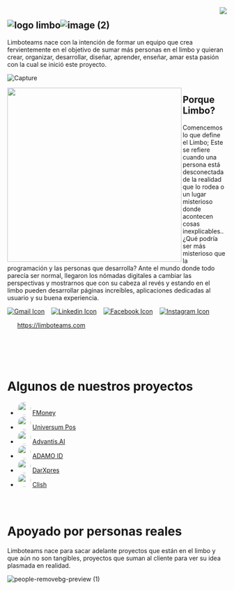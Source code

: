 

<img align="right" src="https://user-images.githubusercontent.com/5713670/87202985-820dcb80-c2b6-11ea-9f56-7ec461c497c3.gif" style="max-width: 100%; display: inline-block;" data-target="animated-image.originalImage" />

## ![logo limbo](https://user-images.githubusercontent.com/86364396/216613557-555c01f2-dac5-42c4-9806-f3fd567a7a6a.png)![image (2)](https://user-images.githubusercontent.com/86364396/216613388-3ad7c7f0-3afe-4db1-b7fc-913224b6096f.png)

Limboteams
nace con la intención de formar un equipo que crea fervientemente en el objetivo de sumar más personas en el limbo y quieran crear, organizar, desarrollar, diseñar, aprender, enseñar, amar esta pasión con la cual se inició este proyecto.


![Capture](https://user-images.githubusercontent.com/86364396/216601912-dc28c52e-6413-4f3a-8e02-00f4b64c8fc5.PNG)
 
<img align="left" src="https://user-images.githubusercontent.com/86364396/216607322-d25c322f-da51-4cf6-a6a4-2dafe0d20588.png" style="max-width: 100%; display: inline-block;" data-target="animated-image.originalImage" height="400" />

##  Porque Limbo?
Comencemos lo que define el Limbo; Este se refiere cuando una persona está desconectada de la realidad que lo rodea o un lugar misterioso donde acontecen cosas inexplicables.. ¿Qué podría ser más misterioso que la programación y las personas que desarrolla? Ante el mundo donde todo parecía ser normal, llegaron los nómadas digitales a cambiar las perspectivas y mostrarnos que con su cabeza al revés y estando en el limbo pueden desarrollar páginas increíbles, aplicaciones dedicadas al usuario y su buena experiencia.
 
 
 [![Gmail Icon](https://github.com/gauravghongde/social-icons/blob/master/SVG/Color/Gmail.svg)](mailto:limboteams@gmail.com)&nbsp; &nbsp;  [![Linkedin Icon](https://github.com/gauravghongde/social-icons/blob/master/SVG/Color/LinkedIN.svg)](https://www.linkedin.com/company/limboteams/)&nbsp; &nbsp; [![Facebook Icon](https://github.com/gauravghongde/social-icons/blob/master/SVG/Color/Facebook.svg)](https://www.facebook.com/limbo.limbo.54584)&nbsp; &nbsp;
[![Instagram Icon](https://user-images.githubusercontent.com/86364396/217893425-53f30779-e480-4ac8-8fa0-82236936fa67.svg)](https://www.facebook.com/limbo.limbo.54584)&nbsp; &nbsp;



<img src="https://user-images.githubusercontent.com/86364396/216610749-482d9e9f-232c-4048-9f7b-467220b15703.svg" height="15" />&nbsp; https://limboteams.com
### &nbsp;&nbsp;
&nbsp;&nbsp;


# Algunos de nuestros proyectos
-  <img src="https://user-images.githubusercontent.com/86364396/217831497-c6937032-0a61-4ec6-b719-1e3bb7a29630.gif" height="30" style="border-radius: 300px;" />
    <a href='https://fmoney.finance' target="_blank">FMoney<a/>
- <img src="https://user-images.githubusercontent.com/86364396/217828858-4499489d-62f4-4e74-a087-e0576e483d4c.png" height="30" style="border-radius: 300px;" /> 
  <a href='https://web.uposmail.com/#/' target="_blank">Universum Pos<a/>
- <img src="https://user-images.githubusercontent.com/86364396/217830786-218a9ea9-bde8-4d1c-8404-ca9fa1e21938.svg" height="30" style="border-radius: 300px;" />   
   <a href='https://reader.advantis.ai' target="_blank">Advantis.AI<a/> 
- <img src="https://user-images.githubusercontent.com/86364396/217829698-e05c9071-e5e8-41dc-825f-61b6773fc176.png" height="30" style="border-radius: 300px;" /> 
    <a href='https://adamo-client-qa.limboteams.com/#/' target="_blank">ADAMO ID<a/>
- <img src="https://user-images.githubusercontent.com/86364396/217829813-36e04414-a033-4b6c-b0eb-9dd963fe9d17.png" height="30" style="border-radius: 300px;" />    
     <a href='#' target="_blank">DarXpres<a/>
- <img src="https://user-images.githubusercontent.com/86364396/217829942-c91fbd9e-9e8c-40ca-8dfe-9a369cb2ec19.png" height="30" style="border-radius: 300px;" /> 
      <a href='#' target="_blank">Clish<a/>





### &nbsp;&nbsp;
#  Apoyado por personas reales
Limboteams nace para sacar adelante proyectos que están en el limbo y que aún no son tangibles,
proyectos que suman al cliente para ver su idea plasmada en realidad.


![people-removebg-preview (1)](https://user-images.githubusercontent.com/86364396/217534938-792054be-adb0-44d5-b92b-25d6a291b2f7.png)

 
 
